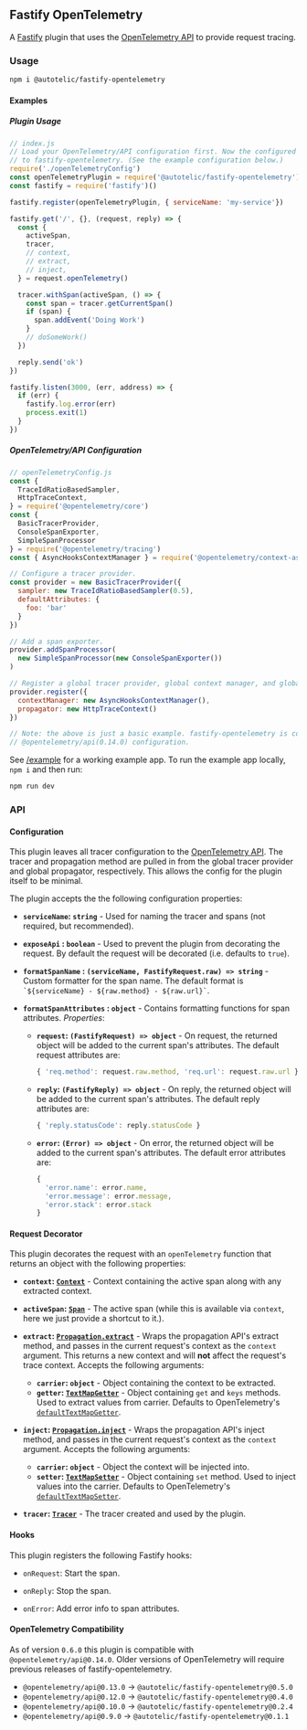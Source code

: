 ## Fastify OpenTelemetry

A [Fastify] plugin that uses the [OpenTelemetry API] to provide request tracing.

### Usage
```sh
npm i @autotelic/fastify-opentelemetry
```
#### Examples

##### Plugin Usage
```js
// index.js
// Load your OpenTelemetry/API configuration first. Now the configured SDK will be available
// to fastify-opentelemetry. (See the example configuration below.)
require('./openTelemetryConfig')
const openTelemetryPlugin = require('@autotelic/fastify-opentelemetry')
const fastify = require('fastify')()

fastify.register(openTelemetryPlugin, { serviceName: 'my-service'})

fastify.get('/', {}, (request, reply) => {
  const {
    activeSpan,
    tracer,
    // context,
    // extract,
    // inject,
  } = request.openTelemetry()

  tracer.withSpan(activeSpan, () => {
    const span = tracer.getCurrentSpan()
    if (span) {
      span.addEvent('Doing Work')
    }
    // doSomeWork()
  })

  reply.send('ok')
})

fastify.listen(3000, (err, address) => {
  if (err) {
    fastify.log.error(err)
    process.exit(1)
  }
})
```
##### OpenTelemetry/API Configuration
```js
// openTelemetryConfig.js
const {
  TraceIdRatioBasedSampler,
  HttpTraceContext,
} = require('@opentelemetry/core')
const {
  BasicTracerProvider,
  ConsoleSpanExporter,
  SimpleSpanProcessor
} = require('@opentelemetry/tracing')
const { AsyncHooksContextManager } = require('@opentelemetry/context-async-hooks')

// Configure a tracer provider.
const provider = new BasicTracerProvider({
  sampler: new TraceIdRatioBasedSampler(0.5),
  defaultAttributes: {
    foo: 'bar'
  }
})

// Add a span exporter.
provider.addSpanProcessor(
  new SimpleSpanProcessor(new ConsoleSpanExporter())
)

// Register a global tracer provider, global context manager, and global propagator.
provider.register({
  contextManager: new AsyncHooksContextManager(),
  propagator: new HttpTraceContext()
})

// Note: the above is just a basic example. fastify-opentelemetry is compatible with any
// @opentelemetry/api(0.14.0) configuration.
```


See [/example](./example/index.js) for a working example app. To run the example app locally, `npm i` and then run:

```sh
npm run dev
```

### API

#### Configuration

This plugin leaves all tracer configuration to the [OpenTelemetry API]. The tracer and propagation method are pulled in from the global tracer provider and global propagator, respectively. This allows the config for the plugin itself to be minimal.

The plugin accepts the the following configuration properties:
  - **`serviceName`: `string`** - Used for naming the tracer and spans (not required, but recommended).

  - **`exposeApi` : `boolean`** - Used to prevent the plugin from decorating the request. By default the request will be decorated (i.e. defaults to `true`).

  - **`formatSpanName` : `(serviceName, FastifyRequest.raw) => string`** - Custom formatter for the span name. The default format is ``` `${serviceName} - ${raw.method} - ${raw.url}` ```.

  - **`formatSpanAttributes` : `object`** - Contains formatting functions for span attributes. *Properties*:
    - **`request`: `(FastifyRequest) => object`** - On request, the returned object will be added to the current span's attributes. The default request attributes are:
      ```js
      { 'req.method': request.raw.method, 'req.url': request.raw.url }
      ```
    - **`reply`: `(FastifyReply) => object`** - On reply, the returned object will be added to the current span's attributes. The default reply attributes are:
      ```js
      { 'reply.statusCode': reply.statusCode }
      ```
    - **`error`: `(Error) => object`** - On error, the returned object will be added to the current span's attributes. The default error attributes are:
      ```js
      {
        'error.name': error.name,
        'error.message': error.message,
        'error.stack': error.stack
      }
      ```

#### Request Decorator

This plugin decorates the request with an `openTelemetry` function that returns an object with the following properties:
  - **`context`: [`Context`]** - Context containing the active span along with any extracted context.

  - **`activeSpan`: [`Span`]** - The active span (while this is available via `context`, here we just provide a shortcut to it.).

  - **`extract`: [`Propagation.extract`]** - Wraps the propagation API's extract method, and passes in the current request's context as the `context` argument. This returns a new context and will **not** affect the request's trace context. Accepts the following arguments:
    - **`carrier`: `object`** - Object containing the context to be extracted.
    - **`getter`: [`TextMapGetter`]** - Object containing `get` and `keys` methods. Used to extract values from carrier. Defaults to OpenTelemetry's [`defaultTextMapGetter`].

  - **`inject`: [`Propagation.inject`]** - Wraps the propagation API's inject method, and passes in the current request's context as the `context` argument. Accepts the following arguments:
    - **`carrier`: `object`** - Object the context will be injected into.
    - **`setter`: [`TextMapSetter`]** - Object containing `set` method. Used to inject values into the carrier. Defaults to OpenTelemetry's [`defaultTextMapSetter`].

  - **`tracer`: [`Tracer`]** - The tracer created and used by the plugin.

#### Hooks

This plugin registers the following Fastify hooks:
 - `onRequest`: Start the span.

 - `onReply`: Stop the span.

 - `onError`: Add error info to span attributes.

 #### OpenTelemetry Compatibility
  As of version `0.6.0` this plugin is compatible with `@opentelemetry/api@0.14.0`. Older versions of OpenTelemetry will require previous releases of fastify-opentelemetry.

  - `@opentelemetry/api@0.13.0` -> `@autotelic/fastify-opentelemetry@0.5.0`
  - `@opentelemetry/api@0.12.0` -> `@autotelic/fastify-opentelemetry@0.4.0`
  - `@opentelemetry/api@0.10.0` -> `@autotelic/fastify-opentelemetry@0.2.4`
  - `@opentelemetry/api@0.9.0` -> `@autotelic/fastify-opentelemetry@0.1.1`

[Fastify]: https://fastify.io
[OpenTelemetry API]: https://github.com/open-telemetry/opentelemetry-js/tree/27a8d4530c56257c191468b073669909bf8892a1/packages/opentelemetry-api
[`Context`]: https://github.com/open-telemetry/opentelemetry-js/blob/27a8d4530c56257c191468b073669909bf8892a1/packages/opentelemetry-context-base/src/types.ts
[`Propagation.extract`]: https://github.com/open-telemetry/opentelemetry-js/blob/27a8d4530c56257c191468b073669909bf8892a1/packages/opentelemetry-api/src/api/propagation.ts#L91
[`Propagation.inject`]: https://github.com/open-telemetry/opentelemetry-js/blob/27a8d4530c56257c191468b073669909bf8892a1/packages/opentelemetry-api/src/api/propagation.ts#L76
[`Span`]: https://github.com/open-telemetry/opentelemetry-js/blob/27a8d4530c56257c191468b073669909bf8892a1/packages/opentelemetry-api/src/trace/span.ts
[`Tracer`]: https://github.com/open-telemetry/opentelemetry-js/blob/27a8d4530c56257c191468b073669909bf8892a1/packages/opentelemetry-api/src/trace/tracer.ts
[`TextMapGetter`]: https://github.com/open-telemetry/opentelemetry-js/blob/27a8d4530c56257c191468b073669909bf8892a1/packages/opentelemetry-api/src/context/propagation/TextMapPropagator.ts#L99
[`defaultTextMapGetter`]: https://github.com/open-telemetry/opentelemetry-js/blob/27a8d4530c56257c191468b073669909bf8892a1/packages/opentelemetry-api/src/context/propagation/TextMapPropagator.ts#L116
[`TextMapSetter`]: https://github.com/open-telemetry/opentelemetry-js/blob/27a8d4530c56257c191468b073669909bf8892a1/packages/opentelemetry-api/src/context/propagation/TextMapPropagator.ts#L81
[`defaultTextMapSetter`]: https://github.com/open-telemetry/opentelemetry-js/blob/27a8d4530c56257c191468b073669909bf8892a1/packages/opentelemetry-api/src/context/propagation/TextMapPropagator.ts#L132
